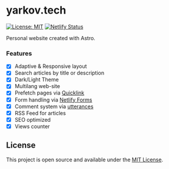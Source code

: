 # yarkov.tech

[![License: MIT](https://img.shields.io/badge/License-MIT-yellow.svg)](https://opensource.org/licenses/MIT)
[![Netlify Status](https://api.netlify.com/api/v1/badges/ccd0460a-9725-4e35-8263-1608c4186d9c/deploy-status)](https://app.netlify.com/sites/yarkov/deploys)

Personal website created with Astro.

### Features

- [x] Adaptive & Responsive layout
- [x] Search articles by title or description
- [x] Dark/Light Theme
- [x] Multilang web-site
- [x] Prefetch pages via [Quicklink](https://getquick.link/)
- [x] Form handling via [Netlify Forms](https://www.netlify.com/products/forms/)
- [x] Comment system via [utterances](https://utteranc.es/)
- [x] RSS Feed for articles
- [x] SEO optimized
- [x] Views counter 

## License

This project is open source and available under the [MIT License](LICENSE).
